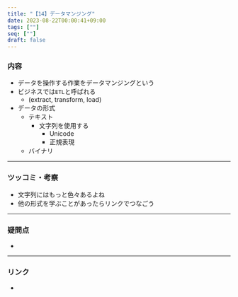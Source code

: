 ```yaml
---
title: "【14】データマンジング"
date: 2023-08-22T00:00:41+09:00
tags: [""]
seq: [""]
draft: false
---
```


### 内容
- データを操作する作業をデータマンジングという
- ビジネスでは`ETL`と呼ばれる
  - (extract, transform, load)
- データの形式 
  - テキスト
    - 文字列を使用する
      - Unicode
      - 正規表現
  - バイナリ

---
### ツッコミ・考察
- 文字列にはもっと色々あるよね
- 他の形式を学ぶことがあったらリンクでつなごう

---
### 疑問点
- 


---
### リンク
- 
